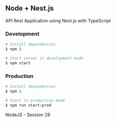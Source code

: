 ## Node + Nest.js
API Rest Application using Nest.js with TypeScript

### Development
```sh
# Install dependencies
$ npm i

# Start server in development mode
$ npm start
```

### Production
```sh
# Install dependencies
$ npm i

# Start in production mode
$ npm run start:prod
```

NodeJS - Session 28
